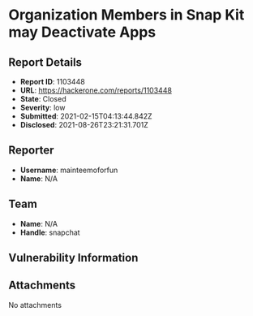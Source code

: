 # Organization Members in Snap Kit may Deactivate Apps

## Report Details
- **Report ID**: 1103448
- **URL**: https://hackerone.com/reports/1103448
- **State**: Closed
- **Severity**: low
- **Submitted**: 2021-02-15T04:13:44.842Z
- **Disclosed**: 2021-08-26T23:21:31.701Z

## Reporter
- **Username**: mainteemoforfun
- **Name**: N/A

## Team
- **Name**: N/A
- **Handle**: snapchat

## Vulnerability Information


## Attachments
No attachments
